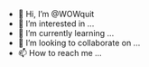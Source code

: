 - 👋 Hi, I’m @WOWquit
- 👀 I’m interested in ...
- 🌱 I’m currently learning ...
- 💞️ I’m looking to collaborate on ...
- 📫 How to reach me ...

<!---
WOWquit/WOWquit is a ✨ special ✨ repository because its `README.md` (this file) appears on your GitHub profile.
You can click the Preview link to take a look at your changes.
--->
